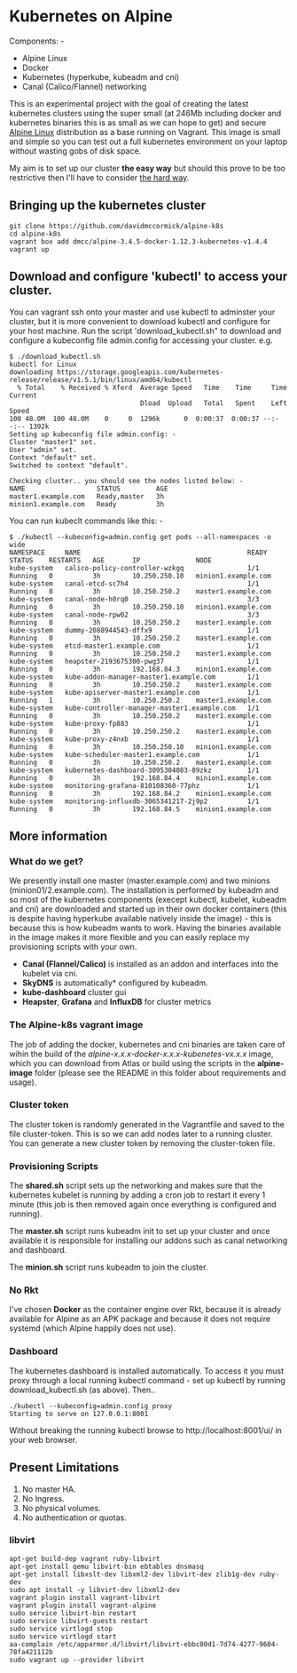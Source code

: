 # Kubernetes on Alpine

Components: -
* Alpine Linux
* Docker
* Kubernetes (hyperkube, kubeadm and cni)
* Canal (Calico/Flannel) networking

This is an experimental project with the goal of creating the latest kubernetes clusters using the super small (at 246Mb including docker and kubernetes binaries this is as small as we can hope to get) and secure [Alpine Linux](https://www.alpinelinux.org/) distribution as a base running on Vagrant.  This image is small and simple so you can test out a full kubernetes environment on your laptop without wasting gobs of disk space.

My aim is to set up our cluster __the easy way__ but should this prove to be too restrictive then I'll have to consider [the hard way](https://github.com/kelseyhightower/kubernetes-the-hard-way).

## Bringing up the kubernetes cluster

```
git clone https://github.com/davidmccormick/alpine-k8s
cd alpine-k8s
vagrant box add dmcc/alpine-3.4.5-docker-1.12.3-kubernetes-v1.4.4
vagrant up
```

## Download and configure 'kubectl' to access your cluster.
You can vagrant ssh onto your master and use kubectl to adminster your cluster, but it is more convenient to download kubectl and configure for your host machine.  Run the script 'download_kubectl.sh" to download and configure a kubeconfig file admin.config for accessing your cluster.  e.g.

```
$ ./download_kubectl.sh 
kubectl for Linux
downloading https://storage.googleapis.com/kubernetes-release/release/v1.5.1/bin/linux/amd64/kubectl
  % Total    % Received % Xferd  Average Speed   Time    Time     Time  Current
                                 Dload  Upload   Total   Spent    Left  Speed
100 48.0M  100 48.0M    0     0  1296k      0  0:00:37  0:00:37 --:--:-- 1392k
Setting up kubeconfig file admin.config: -
Cluster "master1" set.
User "admin" set.
Context "default" set.
Switched to context "default".

Checking cluster.. you should see the nodes listed below: -
NAME                  STATUS         AGE
master1.example.com   Ready,master   3h
minion1.example.com   Ready          3h
```

You can run kubeclt commands like this: -

```
$ ./kubectl --kubeconfig=admin.config get pods --all-namespaces -o wide
NAMESPACE     NAME                                          READY     STATUS    RESTARTS   AGE       IP              NODE
kube-system   calico-policy-controller-wzkgq                1/1       Running   0          3h        10.250.250.10   minion1.example.com
kube-system   canal-etcd-sc7h4                              1/1       Running   0          3h        10.250.250.2    master1.example.com
kube-system   canal-node-h0rq0                              3/3       Running   0          3h        10.250.250.10   minion1.example.com
kube-system   canal-node-rpw02                              3/3       Running   0          3h        10.250.250.2    master1.example.com
kube-system   dummy-2088944543-dffx9                        1/1       Running   0          3h        10.250.250.2    master1.example.com
kube-system   etcd-master1.example.com                      1/1       Running   0          3h        10.250.250.2    master1.example.com
kube-system   heapster-2193675300-pwg37                     1/1       Running   0          3h        192.168.84.3    minion1.example.com
kube-system   kube-addon-manager-master1.example.com        1/1       Running   0          3h        10.250.250.2    master1.example.com
kube-system   kube-apiserver-master1.example.com            1/1       Running   1          3h        10.250.250.2    master1.example.com
kube-system   kube-controller-manager-master1.example.com   1/1       Running   0          3h        10.250.250.2    master1.example.com
kube-system   kube-proxy-fp883                              1/1       Running   0          3h        10.250.250.2    master1.example.com
kube-system   kube-proxy-z4nxb                              1/1       Running   0          3h        10.250.250.10   minion1.example.com
kube-system   kube-scheduler-master1.example.com            1/1       Running   0          3h        10.250.250.2    master1.example.com
kube-system   kubernetes-dashboard-3095304083-89zkz         1/1       Running   0          3h        192.168.84.4    minion1.example.com
kube-system   monitoring-grafana-810108360-77phz            1/1       Running   0          3h        192.168.84.2    minion1.example.com
kube-system   monitoring-influxdb-3065341217-2j9p2          1/1       Running   0          3h        192.168.84.5    minion1.example.com
```

## More information

### What do we get?

We presently install one master (master.example.com) and two minions (minion01/2.example.com).  The installation is performed by kubeadm and so most of the kubernetes components (execept kubectl, kubelet, kubeadm and cni) are downloaded and started up in their own docker containers (this is despite having hyperkube available natively inside the image) - this is because this is how kubeadm wants to work.  Having the binaries available in the image makes it more flexible and you can easily replace my provisioning scripts with your own.

* **Canal (Flannel/Calico)** is installed as an addon and interfaces into the kubelet via cni.
* **SkyDNS** is automatically* configured by kubeadm.
* **kube-dashboard** cluster gui
* **Heapster**, **Grafana** and **InfluxDB** for cluster metrics

### The Alpine-k8s vagrant image 

The job of adding the docker, kubernetes and cni binaries are taken care of wihin the build of the *alpine-x.x.x-docker-x.x.x-kubenetes-vx.x.x* image, which you can download from Atlas or build using the scripts in the **alpine-image** folder (please see the README in this folder about requirements and usage). 

### Cluster token

The cluster token is randomly generated in the Vagrantfile and saved to the file cluster-token.  This is so we can add nodes later to a running cluster.  You can generate a new cluster token by removing the cluster-token file.

### Provisioning Scripts

The **shared.sh** script sets up the networking and makes sure that the kubernetes kubelet is running by adding a cron job to restart it every 1 minute (this job is then removed again once everything is configured and running).

The **master.sh** script runs kubeadm init to set up your cluster and once available it is responsible for installing our addons such as canal networking and dashboard.

The **minion.sh** script runs kubeadm to join the cluster.

### No Rkt

I've chosen **Docker** as the container engine over Rkt, because it is already available for Alpine as an APK package and because it does not require systemd (which Alpine happily does not use).

### Dashboard

The kubernetes dashboard is installed automatically.  To access it you must proxy through a local running kubectl command - set up kubectl by running download_kubectl.sh (as above).  Then..

```
./kubectl --kubeconfig=admin.config proxy
Starting to serve on 127.0.0.1:8001
```

Without breaking the running kubectl browse to http://localhost:8001/ui/ in your web browser. 

## Present Limitations
1. No master HA.
2. No Ingress.
3. No physical volumes.
4. No authentication or quotas.

### libvirt

```
apt-get build-dep vagrant ruby-libvirt
apt-get install qemu libvirt-bin ebtables dnsmasq
apt-get install libxslt-dev libxml2-dev libvirt-dev zlib1g-dev ruby-dev
sudo apt install -y libvirt-dev libxml2-dev
vagrant plugin install vagrant-libvirt
vagrant plugin install vagrant-alpine
sudo service libvirt-bin restart
sudo service libvirt-guests restart
sudo service virtlogd stop
sudo service virtlogd start
aa-complain /etc/apparmor.d/libvirt/libvirt-ebbc80d1-7d74-4277-9604-78fa421112b
sudo vagrant up --provider libvirt
```
